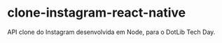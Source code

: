 # clone-instagram-react-native

API clone do Instagram desenvolvida em Node, para o DotLib Tech Day.
